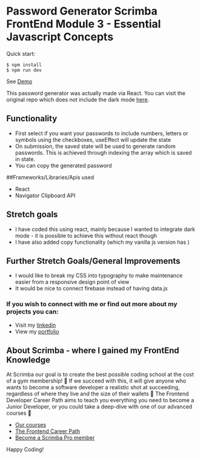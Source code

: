 # Password Generator Scrimba FrontEnd Module 3 - Essential Javascript Concepts 

Quick start:

```
$ npm install
$ npm run dev
````

See [Demo](https://shahs-password-generator.netlify.app/)


This password generator was actually made via React. You can visit the original repo which does not include the dark mode [here](https://github.com/Pharma2022/password-generator/). 

## Functionality
- First select if you want your passwords to include numbers, letters or symbols using the checkboxes, useEffect will update the state 
- On submission, the saved state will be used to generate random passwords. This is achieved through indexing the array which is saved in state. 
- You can copy the generated password 

##Frameworks/Libraries/Apis used
- React
- Navigator Clipboard API

## Stretch goals
- I have coded this using react, mainly because I wanted to integrate dark mode - it is possible to achieve this without react though
- I have also added copy functionality (which my vanilla js version has )

## Further Stretch Goals/General Improvements
- I would like to break my CSS into typography to make maintenance easier from a responsive design point of view
- It would be nice to connect firebase instead of having data.js

### If you wish to connect with me or find out more about my projects you can:
- Visit my [linkedin](https://www.linkedin.com/in/shah-aowal-17b59653/)
- View my [portfolio](https://shahs-portfolio.netlify.app/)

## About Scrimba - where I gained my FrontEnd Knowledge

At Scrimba our goal is to create the best possible coding school at the cost of a gym membership! 💜
If we succeed with this, it will give anyone who wants to become a software developer a realistic shot at succeeding, regardless of where they live and the size of their wallets 🎉
The Frontend Developer Career Path aims to teach you everything you need to become a Junior Developer, or you could take a deep-dive with one of our advanced courses 🚀

- [Our courses](https://scrimba.com/allcourses)
- [The Frontend Career Path](https://scrimba.com/learn/frontend)
- [Become a Scrimba Pro member](https://scrimba.com/pricing)

Happy Coding!
